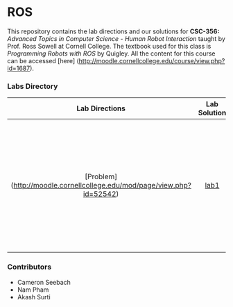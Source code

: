 # ROS

This repository contains the lab directions and our solutions for **CSC-356:** *Advanced Topics in Computer Science - Human Robot Interaction* taught by Prof. Ross Sowell at Cornell College. The textbook used for this class is *Programming Robots with ROS* by Quigley. All the content for this course can be accessed [here] (http://moodle.cornellcollege.edu/course/view.php?id=1687).

### Labs Directory

| Lab Directions | Lab Solution | Summary | Language |
| :---: | :---: | :---: | :---: |
| [Problem] (http://moodle.cornellcollege.edu/mod/page/view.php?id=52542) | [lab1](https://github.com/Oldkin/ROS/tree/master/src/lab1) | Simple robot simulation that moves a robot forward and stops  when it detects an obstacle within a certain parameter| Python |

### Contributors
+ Cameron Seebach
+ Nam Pham
+ Akash Surti
